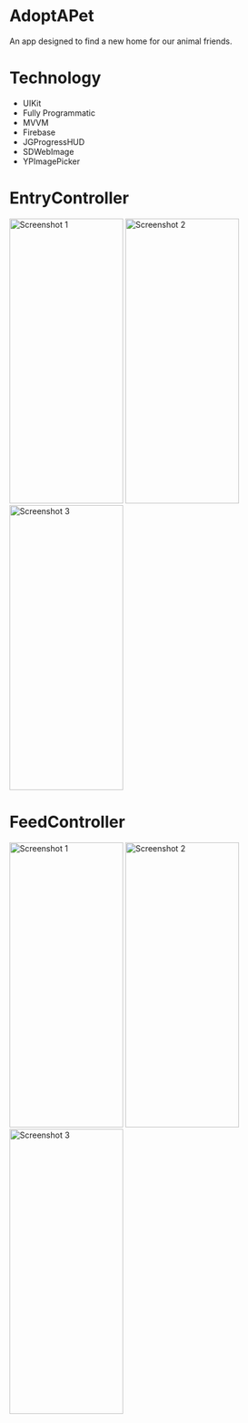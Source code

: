 # AdoptAPet
An app designed to find a new home for our animal friends.

# Technology
- UIKit
- Fully Programmatic
- MVVM
- Firebase
- JGProgressHUD
- SDWebImage
- YPImagePicker


<h1>EntryController</h1>

<img src="https://github.com/ErdalKeser/AdoptAPet/assets/117985999/060b0fe9-c180-4467-a791-c8330c34540c.png" alt="Screenshot 1" style="width:200px; height:500px;">
<img src="https://github.com/ErdalKeser/AdoptAPet/assets/117985999/1acbf663-4cce-489d-ab3d-b2da51769de2.png" alt="Screenshot 2" style="width:200px; height:500px;">
<img src="https://github.com/ErdalKeser/AdoptAPet/assets/117985999/dc971408-cadf-485d-a74b-d40328e3290b.png" alt="Screenshot 3" style="width:200px; height:500px;">

<h1>FeedController</h1>

<img src="[https://github.com/ErdalKeser/AdoptAPet/assets/117985999/060b0fe9-c180-4467-a791-c8330c34540c](https://github.com/ErdalKeser/AdoptAPet/assets/117985999/c6cf2fc3-9045-4ec6-b4cb-d46a0b4b8e33).png" alt="Screenshot 1" style="width:200px; height:500px;">
<img src="[https://github.com/ErdalKeser/AdoptAPet/assets/117985999/1acbf663-4cce-489d-ab3d-b2da51769de2.png](https://github.com/ErdalKeser/AdoptAPet/assets/117985999/215ba585-aff8-4fba-87cd-12b6d287dcf4)" alt="Screenshot 2" style="width:200px; height:500px;">
<img src="[https://github.com/ErdalKeser/AdoptAPet/assets/117985999/dc971408-cadf-485d-a74b-d40328e3290b.png](https://github.com/ErdalKeser/AdoptAPet/assets/117985999/09922956-25dd-4388-b04e-d6e13c713a17)https://github.com/ErdalKeser/AdoptAPet/assets/117985999/09922956-25dd-4388-b04e-d6e13c713a17" alt="Screenshot 3" style="width:200px; height:500px;">




